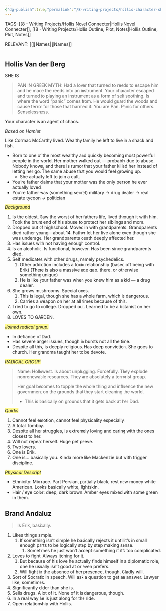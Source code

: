 ```yaml
---
{"dg-publish":true,"permalink":"/8-writing-projects/hollis-character-sheet/"}
---
```


TAGS: [[8 - Writing Projects/Hollis Novel Connecter\|Hollis Novel Connecter]], [[8 - Writing Projects/Hollis Outline, Plot, Notes\|Hollis Outline, Plot, Notes]]

RELEVANT:
[[👧Names\|👧Names]]

```table-of-contents
```

## Hollis Van der Berg
SHE IS
>PAN IN GREEK MYTH:
	Had a lover that turned to reeds to escape him and he made the reeds into an instrument. 
		Your character escaped and turned to playing an instrument as a form of self soothing.
	Is where the word “panic” comes from. He would guard the woods and cause terror for those that harmed it.
	You are Pan. Panic for others. Senselessness. 

Your character is an agent of chaos.

*Based on Hamlet.* 


Like Cormac McCarthy lived. Wealthy family he left to live in a shack and fish. 



- Born to one of the most wealthy and quickly becoming most powerful people in the world. Her mother walked out — probably due to abuse. Nobody knows, and there is rumor that your father killed her instead of letting her go. The same abuse that you would feel growing up.
	- She actually left to join a cult. 
- You’re father claims that your mother was the only person he ever actually loved.
- You’re father was (something secret) military → drug dealer → real estate tycoon → politician


<span style="background:#fff88f">*Background*</span>
1. Is the oldest. Saw the worst of her fathers life, lived through it with him. Took the brunt end of his abuse to protect her siblings and mom.
2. Dropped out of highschool. Moved in with grandparents. Grandparents died rather young—about 14. Father let her live alone even though she was underage.
	Her grandparents death deeply affected her.
3. Has issues with not having enough control.
4. Is an alcoholic. Is functional, however. Has been since grandparents died.
5. Self medicates with other drugs, namely psychedelics. 
	1. Other addiction includes a toxic relationship (based off being with Erik) (There is also a massive age gap, there, or otherwise something unique)
	2. He is like your father was when you knew him as a kid — a drug dealer.
6. She grows mushrooms. Special ones.
	1. This is legal, though she has a whole farm, which is dangerous.
	2. Carries a weapon on her at all times because of this.
7. Tried to go to college. Dropped out. Learned to be a botanist on her own. 
8. LOVES TO GARDEN.

<span style="background:#fff88f">*Joined radical group.* </span>
- In defiance of Dad.
- Has severe anger issues, though in bursts not all the time.
- Despite all this, is deeply religious. Has deep conviction. She goes to church. Her grandma taught her to be devote.


<span style="background:#fff88f">*RADICAL GROUP*</span>
>Name: Hollowest. 
>Is about unplugging. Forcefully. They explode nonrenewable resources. They are absolutely a terrorist group.
>
>Her goal becomes to topple the whole thing and influence the new government on the grounds that they start cleaning the world. 
> - This is basically on grounds that it gets back at her Dad.


<span style="background:#fff88f">*Quirks* </span>
1. Cannot feel emotion, cannot feel physicality especially.
2. A total Tomboy. 
3. Despite all her struggles, is extremely loving and caring with the ones closest to her.
4. Will not repeat herself. Huge pet peeve.
5. Two lovers.
6. One is Erik.
7. One is… basically you. Kinda more like Mackenzie but with trigger discipline.


<span style="background:#fff88f">*Physical Descript* </span>
- Ethnicity: Mix race. Part Persian, partially black, rest new money white American. Looks basically white, lightskin.
- Hair / eye color: deep, dark brown. Amber eyes mixed with some green in them.



## Brand Andaluz
>Is Erik, basically.

1. Likes things simple. 
	1. If something isn’t simple he basically rejects it until it’s in small enough parts to be logically step by step making sense. 
		1. Sometimes he just won’t accept something if it’s too complicated.
2. Loves to fight. Always itching for it.
	1. But because of his love he actually finds himself in a diplomatic role, one he usually isn’t good at or even prefers. 
	2. Will fight in the absence of her presence, though. Gladly will.
3. Sort of Socratic in speech. Will ask a question to get an answer. Lawyer like, sometimes.
4. Significantly older than she is.
5. Sells drugs. A lot of it. None of it is dangerous, though.
6. In a real way he is just along for the ride.
7. Open relationship with Hollis.










